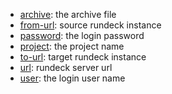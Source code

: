 * [archive](options/archive/index.html): the archive file
* [from-url](options/from-url/index.html): source rundeck instance
* [password](options/password/index.html): the login password
* [project](options/project/index.html): the project name
* [to-url](options/to-url/index.html): target rundeck instance
* [url](options/url/index.html): rundeck server url
* [user](options/user/index.html): the login user name
